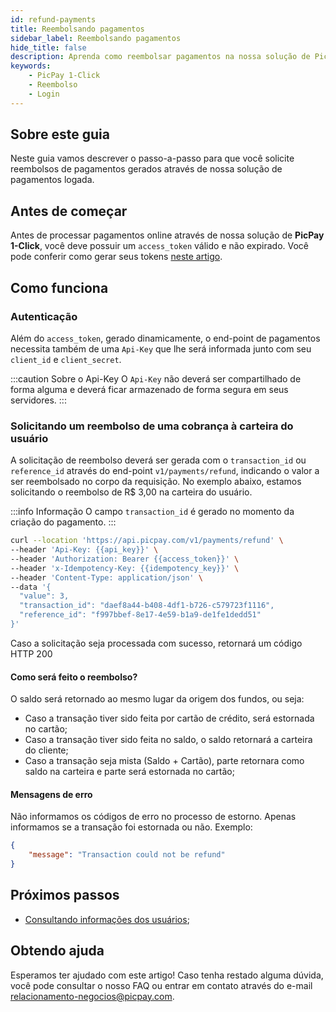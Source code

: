```yaml
---
id: refund-payments
title: Reembolsando pagamentos
sidebar_label: Reembolsando pagamentos
hide_title: false
description: Aprenda como reembolsar pagamentos na nossa solução de PicPay 1-Click
keywords: 
    - PicPay 1-Click
    - Reembolso    
    - Login
---
```


## Sobre este guia

Neste guia vamos descrever o passo-a-passo para que você solicite reembolsos de pagamentos gerados através de nossa solução de pagamentos logada.

## Antes de começar

Antes de processar pagamentos online através de nossa solução de **PicPay 1-Click**, você deve possuir um `access_token` válido e não expirado. Você pode conferir como gerar seus tokens [neste artigo](/one-click/guides/oauth2-flow).

## Como funciona

### Autenticação

Além do `access_token`, gerado dinamicamente, o end-point de pagamentos necessita também de uma `Api-Key` que lhe será informada junto com seu `client_id` e `client_secret`.

:::caution Sobre o Api-Key
O `Api-Key` não deverá ser compartilhado de forma alguma e deverá ficar armazenado de forma segura em seus servidores.
:::

### Solicitando um reembolso de uma cobrança à carteira do usuário

A solicitação de reembolso deverá ser gerada com o `transaction_id` ou `reference_id` através do end-point `v1/payments/refund`, indicando o valor a ser reembolsado no corpo da requisição. No exemplo abaixo, estamos solicitando o reembolso de R$ 3,00 na carteira do usuário.

:::info Informação
O campo `transaction_id` é gerado no momento da criação do pagamento.
:::

```bash
curl --location 'https://api.picpay.com/v1/payments/refund' \
--header 'Api-Key: {{api_key}}' \
--header 'Authorization: Bearer {{access_token}}' \
--header 'x-Idempotency-Key: {{idempotency_key}}' \
--header 'Content-Type: application/json' \
--data '{
  "value": 3,
  "transaction_id": "daef8a44-b408-4df1-b726-c579723f1116",
  "reference_id": "f997bbef-8e17-4e59-b1a9-de1fe1dedd51"
}'
```

Caso a solicitação seja processada com sucesso, retornará um código HTTP 200

#### Como será feito o reembolso?

O saldo será retornado ao mesmo lugar da origem dos fundos, ou seja:

- Caso a transação tiver sido feita por cartão de crédito, será estornada no cartão;
- Caso a transação tiver sido feita no saldo, o saldo retornará a carteira do cliente;
- Caso a transação seja mista (Saldo + Cartão), parte retornara como saldo na carteira e parte será estornada no cartão;

#### Mensagens de erro

Não informamos os códigos de erro no processo de estorno. Apenas informamos se a transação foi estornada ou não. Exemplo:

```json
{
    "message": "Transaction could not be refund"
}
```

## Próximos passos

- [Consultando informações dos usuários](/one-click/guides/user-info);

## Obtendo ajuda

Esperamos ter ajudado com este artigo! Caso tenha restado alguma dúvida, você pode consultar o nosso FAQ ou entrar em contato através do e-mail relacionamento-negocios@picpay.com.
